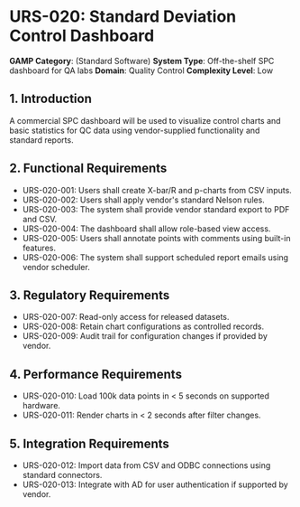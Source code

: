 # URS-020: Standard Deviation Control Dashboard
**GAMP Category**: (Standard Software)
**System Type**: Off-the-shelf SPC dashboard for QA labs
**Domain**: Quality Control
**Complexity Level**: Low

## 1. Introduction
A commercial SPC dashboard will be used to visualize control charts and basic statistics for QC data using vendor-supplied functionality and standard reports.

## 2. Functional Requirements
- URS-020-001: Users shall create X-bar/R and p-charts from CSV inputs.
- URS-020-002: Users shall apply vendor's standard Nelson rules.
- URS-020-003: The system shall provide vendor standard export to PDF and CSV.
- URS-020-004: The dashboard shall allow role-based view access.
- URS-020-005: Users shall annotate points with comments using built-in features.
- URS-020-006: The system shall support scheduled report emails using vendor scheduler.

## 3. Regulatory Requirements
- URS-020-007: Read-only access for released datasets.
- URS-020-008: Retain chart configurations as controlled records.
- URS-020-009: Audit trail for configuration changes if provided by vendor.

## 4. Performance Requirements
- URS-020-010: Load 100k data points in < 5 seconds on supported hardware.
- URS-020-011: Render charts in < 2 seconds after filter changes.

## 5. Integration Requirements
- URS-020-012: Import data from CSV and ODBC connections using standard connectors.
- URS-020-013: Integrate with AD for user authentication if supported by vendor.
